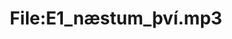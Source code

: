 ---
title: File:E1_næstum_því.mp3
recording of: næstum því
reading speed: slow
speaker: E
license: CC0
---
